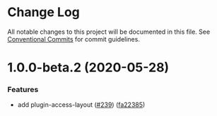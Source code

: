 # Change Log

All notable changes to this project will be documented in this file. See [Conventional Commits](https://conventionalcommits.org) for commit guidelines.

# 1.0.0-beta.2 (2020-05-28)

### Features

- add plugin-access-layout ([#239](https://github.com/umijs/plugins/issues/239)) ([fa22385](https://github.com/umijs/plugins/commit/fa223853f2c4fffc7f734e9680accc32466add0b))
